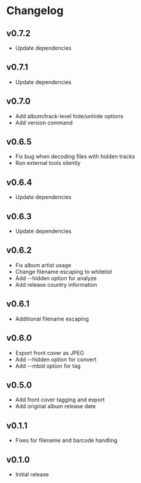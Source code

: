 # Changelog

## v0.7.2

- Update dependencies

## v0.7.1

- Update dependencies

## v0.7.0

- Add album/track-level hide/unhide options
- Add version command

## v0.6.5

- Fix bug when decoding files with hidden tracks
- Run external tools silently

## v0.6.4

- Update dependencies

## v0.6.3

- Update dependencies

## v0.6.2

- Fix album artist usage
- Change filename escaping to whitelist
- Add --hidden option for analyze
- Add release country information

## v0.6.1

- Additional filename escaping

## v0.6.0

- Export front cover as JPEG
- Add --hidden option for convert
- Add --mbid option for tag

## v0.5.0

- Add front cover tagging and export
- Add original album release date

## v0.1.1

- Fixes for filename and barcode handling

## v0.1.0

- Initial release
